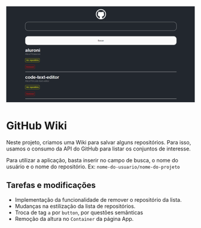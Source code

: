 <h1 align="center">
  <img src="./src/assets/capa.png" alt="Capa" title="Capa">
</h1>

# GitHub Wiki

Neste projeto, criamos uma Wiki para salvar alguns repositórios. Para isso, usamos o consumo da API do GitHub para listar os conjuntos de interesse.

Para utilizar a aplicação, basta inserir no campo de busca, o nome do usuário e o nome do repositório.
Ex: `nome-do-usuario/nome-do-projeto`

## Tarefas e modificações

- Implementação da funcionalidade de remover o repositório da lista.
- Mudanças na estilização da lista de repositórios.
- Troca de tag `a` por `button`, por questões semânticas
- Remoção da altura no `Container` da página App.
